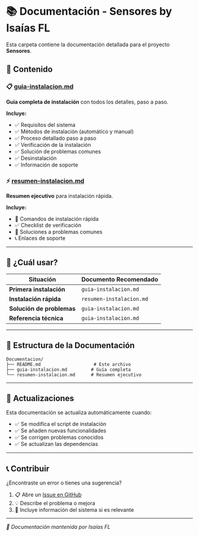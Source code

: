 # 📚 Documentación - Sensores by Isaías FL

Esta carpeta contiene la documentación detallada para el proyecto **Sensores**.

## 📁 Contenido

### 📋 [guia-instalacion.md](./guia-instalacion.md)

**Guía completa de instalación** con todos los detalles, paso a paso.

**Incluye:**

- ✅ Requisitos del sistema
- ✅ Métodos de instalación (automático y manual)
- ✅ Proceso detallado paso a paso
- ✅ Verificación de la instalación
- ✅ Solución de problemas comunes
- ✅ Desinstalación
- ✅ Información de soporte

### ⚡ [resumen-instalacion.md](./resumen-instalacion.md)

**Resumen ejecutivo** para instalación rápida.

**Incluye:**

- 🚀 Comandos de instalación rápida
- ✅ Checklist de verificación
- 🔧 Soluciones a problemas comunes
- 📞 Enlaces de soporte

---

## 🎯 ¿Cuál usar?

| Situación                 | Documento Recomendado    |
| ------------------------- | ------------------------ |
| **Primera instalación**   | `guia-instalacion.md`    |
| **Instalación rápida**    | `resumen-instalacion.md` |
| **Solución de problemas** | `guia-instalacion.md`    |
| **Referencia técnica**    | `guia-instalacion.md`    |

---

## 📖 Estructura de la Documentación

```
Documentacion/
├── README.md                    # Este archivo
├── guia-instalacion.md         # Guía completa
└── resumen-instalacion.md      # Resumen ejecutivo
```

---

## 🔄 Actualizaciones

Esta documentación se actualiza automáticamente cuando:

- ✅ Se modifica el script de instalación
- ✅ Se añaden nuevas funcionalidades
- ✅ Se corrigen problemas conocidos
- ✅ Se actualizan las dependencias

---

## 📞 Contribuir

¿Encontraste un error o tienes una sugerencia?

1. 📋 Abre un [Issue en GitHub](https://github.com/isaiasfl/sensores/issues)
2. 💡 Describe el problema o mejora
3. 🔧 Incluye información del sistema si es relevante

---

_📝 Documentación mantenida por Isaías FL_
